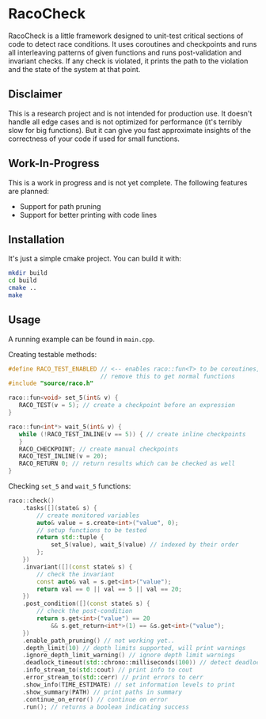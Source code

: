 # RacoCheck

RacoCheck is a little framework designed to unit-test critical sections of code
to detect race conditions. It uses coroutines and checkpoints and runs all 
interleaving patterns of given functions and runs post-validation and invariant
checks. If any check is violated, it prints the path to the violation and the
state of the system at that point.

## Disclaimer
This is a research project and is not intended for production use. It doesn't
handle all edge cases and is not optimized for performance (it's terribly slow
for big functions). But it can give you fast approximate insights of the 
correctness of your code if used for small functions.

## Work-In-Progress
This is a work in progress and is not yet complete. The following features are
planned:
* Support for path pruning 
* Support for better printing with code lines

## Installation
It's just a simple cmake project. You can build it with:
```bash
mkdir build
cd build
cmake ..
make
```

## Usage
A running example can be found in `main.cpp`.

Creating testable methods:
```c++
#define RACO_TEST_ENABLED // <-- enables raco::fun<T> to be coroutines, 
                          // remove this to get normal functions
#include "source/raco.h"

raco::fun<void> set_5(int& v) {
   RACO_TEST(v = 5); // create a checkpoint before an expression
}

raco::fun<int*> wait_5(int& v) {
   while (!RACO_TEST_INLINE(v == 5)) { // create inline checkpoints
   }
   RACO_CHECKPOINT; // create manual checkpoints
   RACO_TEST_INLINE(v = 20);
   RACO_RETURN 0; // return results which can be checked as well
}
```

Checking `set_5` and `wait_5` functions:
```c++
raco::check()
    .tasks([](state& s) {
        // create monitored variables
        auto& value = s.create<int>("value", 0);
        // setup functions to be tested
        return std::tuple {
            set_5(value), wait_5(value) // indexed by their order
        };
    })
    .invariant([](const state& s) {
        // check the invariant
        const auto& val = s.get<int>("value");
        return val == 0 || val == 5 || val == 20;
    })
    .post_condition([](const state& s) {
        // check the post-condition
        return s.get<int>("value") == 20
            && s.get_return<int*>(1) == &s.get<int>("value");
    })
    .enable_path_pruning() // not working yet..
    .depth_limit(10) // depth limits supported, will print warnings
    .ignore_depth_limit_warning() // ignore depth limit warnings
    .deadlock_timeout(std::chrono::milliseconds(100)) // detect deadlocks via timeouts
    .info_stream_to(std::cout) // print info to cout
    .error_stream_to(std::cerr) // print errors to cerr
    .show_info(TIME_ESTIMATE) // set information levels to print
    .show_summary(PATH) // print paths in summary
    .continue_on_error() // continue on error
    .run(); // returns a boolean indicating success
```
